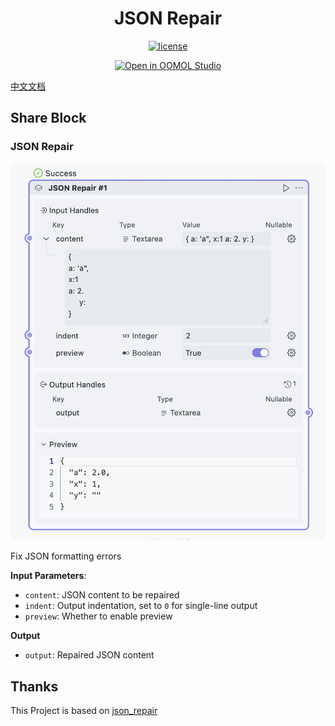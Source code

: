 <div align=center>
  <h1>JSON Repair</h1>
  <p>
    <a href="https://github.com/oomol-flows/json-repair/blob/main/LICENSE" target="_blank"><img src="https://img.shields.io/github/license/oomol-flows/json-repair" alt="license" /></a>
  </p>
  <p><a href="https://hub.oomol.com/package/json-repair?open=true" target="_blank"><img src="https://static.oomol.com/assets/button.svg" alt="Open in OOMOL Studio" /></a></p>
</div>

[中文文档](./README_zh.md)

## Share Block

### JSON Repair

![](./static/1.png)

Fix JSON formatting errors

**Input Parameters**:

- `content`: JSON content to be repaired
- `indent`: Output indentation, set to `0` for single-line output
- `preview`: Whether to enable preview

**Output**

- `output`: Repaired JSON content

## Thanks

This Project is based on [json_repair](https://github.com/mangiucugna/json_repair) 